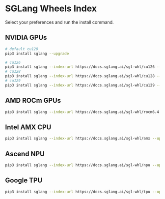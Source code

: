 # SGLang Wheels Index

Select your preferences and run the install command.

## NVIDIA GPUs

```bash
# default cu128
pip3 install sglang --upgrade

# cu126
pip3 install sglang --index-url https://docs.sglang.ai/sgl-whl/cu126 --upgrade
# cu128
pip3 install sglang --index-url https://docs.sglang.ai/sgl-whl/cu128 --upgrade
# cu129
pip3 install sglang --index-url https://docs.sglang.ai/sgl-whl/cu129 --upgrade
```

## AMD ROCm GPUs

```bash
pip3 install sglang --index-url https://docs.sglang.ai/sgl-whl/rocm6.4 --upgrade
```

## Intel AMX CPU

```bash
pip3 install sglang --index-url https://docs.sglang.ai/sgl-whl/amx --upgrade
```

## Ascend NPU

```bash
pip3 install sglang --index-url https://docs.sglang.ai/sgl-whl/npu --upgrade
```

## Google TPU

```bash
pip3 install sglang --index-url https://docs.sglang.ai/sgl-whl/tpu --upgrade
```
